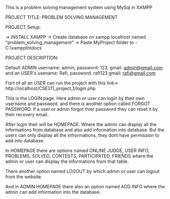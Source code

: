 
This is a problem solving management system using MySql in XAMPP 


PROJECT TITLE: PROBLEM SOLVING MANAGEMENT


PROJECT Setup:

-> INSTALL XAMPP
-> Create database on xampp localhost named "problem_solving_management"
-> Paste MyProject folder to - C:\xampp\htdocs


PROJECT DESCRIPTION:

Default ADMIN username: admin, password: 123, gmail: admin@gmail.com
and an USER's usename: Rafi, password: rafi123 gmail: rafi@gmail.com

Fisrt of all an USER can run the project with this link->   http://localhost/CSE311_project_1/login.php

This is the LOGIN page. Here admin or user can login by their own username and password.
and there is another option called FORGOT PASSWORD. if a user or admin forgot thier password they can reset it by their recovery email.

After login their will be HOMEPAGE.
Where the admin can display all the informations from database and also add information into database.
But the users can only display all the infrormations, they dont have permission to add into database.

In HOMEPAGE there are options named ONLINE JUDGE, USER INFO, PROBLEMS, SOLVED, CONTESTS, PARTICIPATED, FRIENDS 
where the admin or user can display the informations from that table.

There another option named LOGOUT by which admin or user can logout from the website.

And in ADMIN HOMEPAGE there also an option named ADD INFO where the admin can add information into the database.

